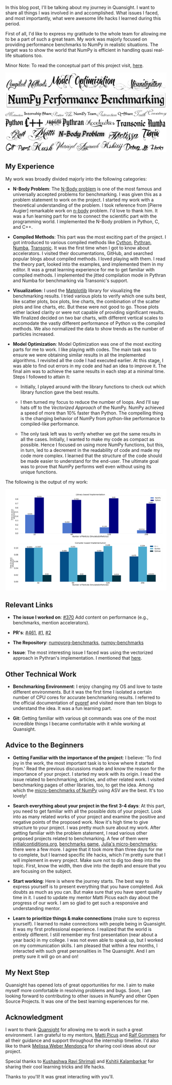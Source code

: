 <!--
.. title: NumPy Benchmarking
.. slug: numpy-benchmarking
.. date: 2021-09-27 12:23:40 UTC-05:00
.. author: Khushi Agrawal
.. tags: NumPy, Pythran, Numba, Transonic
.. category: 
.. link: 
.. description: 
.. type: text
.. previewimage:
-->

In this blog post, I'll be talking about my journey in Quansight. 
I want to share all things I was involved in and accomplished. 
What issues I faced, and most importantly, what were awesome life hacks I learned during this period.

First of all, I'd like to express my gratitude to the whole team 
for allowing me to be a part of such a great team. 
My work was majorly focused on providing performance benchmarks to NumPy in realistic situations. 
The target was to show the world that NumPy is efficient in handling quasi real-life situations too.

Minor Note: To read the conceptual part of this project visit, [here](https://deploy-preview-461--numpy-preview.netlify.app/benchmark/).

<p align="center">
      <img src = "/images/2021/10/journey.jpeg" alt = "A word cloud with themes, open-source projects and people mentioned throughout the blog post. Each is stylized using a different font, most of them calligraphical.">
</p>

<!-- TEASER_END -->

## My Experience
My work was broadly divided majorly into the following categories:

- **N-Body Problem**: The [N-Body problem](https://en.wikipedia.org/wiki/N-body_problem) is one of the most famous 
and universally accepted problems for benchmarking. 
I was given this as a problem statement to work on the project. 
I started my work with a theoretical understanding of the problem. 
I took reference from [Pierre Augier] remarkable work on 
[n-body](https://github.com/paugier/nbabel) problem. I'd love to thank him.
It was a fun learning part for me to connect the scientific part with the programming world. 
I implemented the N-Body problem in Python, C, and C++.

- **Compiled Methods**: This part was the most exciting part of the project. 
I got introduced to various compiled methods like [Cython](https://cython.readthedocs.io/en/latest/), 
[Pythran](https://pythran.readthedocs.io/en/latest/), [Numba](http://numba.pydata.org/), [Transonic](https://transonic.readthedocs.io/en/latest/). 
It was the first time when I got to know about accelerators. 
I visited their documentations, GitHub, and searched popular blogs about compiled methods. 
I loved playing with them. I read the theory part, looked into the examples, 
and implemented them in my editor. It was a great learning experience for me 
to get familiar with compiled methods. 
I implemented the jitted compilation mode in Pythran and Numba for benchmarking via Transonic's support.

- **Visualization**: I used the [Matplotlib](https://matplotlib.org/) library for visualizing the benchmarking results. 
I tried various plots to verify which one suits best, 
like scatter plots, box plots, line charts, the combination of the scatter plots and line charts, etc. 
But these were not good to go. 
Those plots either lacked clarity or were not capable of providing significant results. 
We finalized decided on two bar charts, with different vertical scales to accomodate 
the vastly different performance of Python vs the compiled methods. 
We also normalized the data to show trends as the number of particles increased.

- **Model Optimization**: Model Optimization was one of the most exciting parts for me to work. 
I like playing with codes. The main task was to ensure 
we were obtaining similar results in all the implemented algorithms. 
I revisited all the code I had executed earlier. At this stage, 
I was able to find out errors in my code and had an idea to improve it. 
The final aim was to achieve the same results in each step at a minimal time. 
Steps I followed to attain it:
	
	- Initially, I played around with the library functions to check out which library function gave the best results.
	
	- I then turned my focus to reduce the number of loops. 
And I'll say hats off to the *Vectorized Approach* of the NumPy. 
NumPy achieved a speed of more than 10% faster than Python. 
The compelling thing is the changing behavior of NumPy from 
python-like performance to compiled-like performance.

	- The only task left was to verify whether we got the same results in all the cases. 
Initially, I wanted to make my code as compact as possible. 
Hence I focused on using more NumPy functions, but this, in turn, 
led to a decrement in the readability of code and made my code more complex. 
I learned that the structure of the code should be made easier to understand for the end-user. 
The ultimate goal was to prove that NumPy performs well even without using its unique functions.

The following is the output of my work:

<img src = "/images/2021/10/performance_benchmarking.png" alt = "A visual representation to compare the performance of NumPy with various languages like Python, C++, and accelerators like Numba, and Pythran." title = "Performance Benchmark; Number of Iterations: 50">

<!-- TEASER END -->

## Relevant Links

- **The issue I worked on**: [#370](https://github.com/numpy/numpy.org/issues/370) Add content on performance (e.g., benchmarks, mention accelerators).

- **PR's**: [#461](https://github.com/numpy/numpy.org/pull/461), [#1](https://github.com/numpy/numpyorg-benchmarks/pull/1), [#2](https://github.com/numpy/numpyorg-benchmarks/pull/2)

- **The Repository**: [numpyorg-benchmarks](https://github.com/numpy/numpyorg-benchmarks), [numpy-benchmarks](https://github.com/khushi-411/numpy-benchmarks)

- **Issue**: The most interesting issue I faced was using the vectorized approach in Pythran's implementation. I mentioned that [here](https://github.com/khushi-411/numpy-benchmarks/issues/4).

## Other Technical Work

- **Benchmarking Environment**: I enjoy changing my OS and love to taste different environments. 
But it was the first time I isolated a certain number of CPU cores for accurate benchmarking results. 
I referred to the official documentation of [pypref](https://pyperf.readthedocs.io/en/latest/) 
and visited more than ten blogs to understand the idea. 
It was a fun learning part.

- **Git**: Getting familiar with various git commands was one of the most incredible things 
I became comfortable with it while working at Quansight.

## Advice to the Beginners

- **Getting Familiar with the importance of the project**: I believe: 
'To find joy in the work, the most important task is to know where it started from.' 
Read the previous discussions made and know the reason for the importance of your project. 
I started my work with its origin. I read the issue related to benchmarking, 
articles, and other related work. 
I visited benchmarking pages of other libraries, too, to get the idea. 
Among which the [micro-benchmarks of NumPy](https://pv.github.io/numpy-bench/) using ASV are the best. 
It's too lovely!

- **Search everything about your project in the first 3-4 days**: At this part, 
you need to get familiar with all the possible dots of your project. 
Look into as many related works of your project and examine 
the positive and negative points of the proposed work. 
Now it's high time to give structure to your project. 
I was pretty much sure about my work. 
After getting familiar with the problem statement, 
I read various other proposed projects related to benchmarking. 
A few of them were [initialcontiditions.org](http://initialconditions.org/), 
[benchmarks game](https://benchmarksgame-team.pages.debian.net/benchmarksgame/), [Julia's micro-benchmarks](https://julialang.org/benchmarks/); 
there were a few more. 
I agree that it took more than three days for me to complete, 
but I learned specific life hacks, which I'm pretty sure 
that I will implement in every project. 
Make sure not to dig too deep into the topic. 
First, know the width, then dive into the depth and 
ensure that you are focusing on the subject.

- **Start working**: Here is where the journey starts. 
The best way to express yourself is to present everything that you have completed. 
Ask doubts as much as you can. But make sure that you have spent quality time in it. 
I used to update my mentor Matti Picus each day about the progress of our work. 
I am so glad to get such a responsive and understanding mentor.

- **Learn to prioritize things & make connections** (make sure to express yourself). 
I learned to make connections with people being in Quansight. 
It was my first professional experience. 
I realized that the world is entirely different. 
I still remember my first presentation (near about a year back) in my college. 
I was not even able to speak up, but I worked on my communication skills. 
I am pleased that within a few months, I interacted with such great personalities in The Quansight. 
And I am pretty sure it will go on and on!

## My Next Step
Quansight has opened lots of great opportunities for me. 
I aim to make myself more comfortable in resolving problems and bugs. 
Soon, I am looking forward to contributing to other issues in NumPy and other Open Source Projects. 
It was one of the best learning experiences for me.

## Acknowledgment
I want to thank [Quansight](https://github.com/Quansight-Labs) 
for allowing me to work in such a great environment. 
I am grateful to my mentors, [Matti Picus](https://github.com/mattip) and [Ralf Gommers](https://github.com/rgommers) 
for all their guidance and support throughout the internship timeline. 
I'd also like to thank [Melissa Weber Mendonça](https://github.com/melissawm) for sharing cool ideas about our project.

Special thanks to [Kushashwa Ravi Shrimali](https://github.com/krshrimali) and [Kshitij Kalambarkar](https://github.com/kshitij12345) 
for sharing their cool learning tricks and life hacks.

Thanks to you'll! It was great interacting with you'll.

